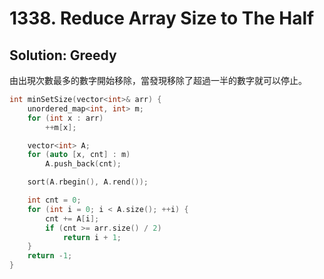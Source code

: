 # 1338. Reduce Array Size to The Half

## Solution: Greedy

由出現次數最多的數字開始移除，當發現移除了超過一半的數字就可以停止。

```cpp
int minSetSize(vector<int>& arr) {
    unordered_map<int, int> m;
    for (int x : arr)
        ++m[x];

    vector<int> A;
    for (auto [x, cnt] : m)
        A.push_back(cnt);

    sort(A.rbegin(), A.rend());

    int cnt = 0;
    for (int i = 0; i < A.size(); ++i) {
        cnt += A[i];
        if (cnt >= arr.size() / 2)
            return i + 1;
    }
    return -1;
}
```
